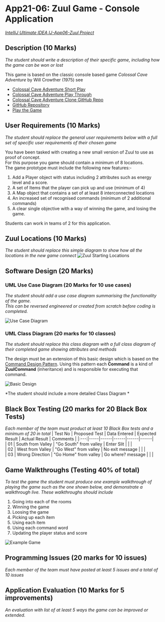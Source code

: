 # App21-06: Zuul Game - Console Application
*[IntelliJ Ultimate IDEA IJ-App06-Zuul Project](https://github.com/BNU-CO452/BlueJ-Apps)*

## Description (10 Marks)
*The student should write a description of their specific game, including how the game can be won or lost*     

This game is based on the classic console based game  *Colossal Cave Adventure* by Will Crowther (1975) see
  
* [Colossal Cave Adventure Short Play](https://www.youtube.com/watch?v=sfGrPM5Bxeo&ab_channel=FridayNightArcade)     
* [Colossal Cave Adventure Play Through](https://www.youtube.com/watch?v=O3etkSoHrR8&ab_channel=GladeSwope)      
* [Colossal Cave Adventure Clone GitHub Repo](https://www.youtube.com/watch?v=UFu1WGJP6rQ&ab_channel=RedHatDeveloper)  
* [GitHub Repository](https://github.com/tvall43/open-adventure)   
* [Play the Game](https://grack.com/demos/adventure/)

## User Requirements (10 Marks)
*The student should replace the general user requirements below with a full set of specific user requirements of their chosen game* 

You have been tasked with creating a new small version of Zuul to use as proof of concept.  
For this purpose you game should contain a minimum of 8 locations.  
The game prototype must include the following new features:-
1. Add a Player object with status including 2 attributes such as energy level and a score.
2. A set of Items that the player can pick up and use (minimum of 4)
3. A Map object that contains a set of at least 8 interconnected locations
4. An increased set of recognised commands (minimum of 2 additional commands)
5. A clear single objective with a way of winning the game, and losing the game.

Students can work in teams of 2 for this application.

## Zuul Locations (10 Marks)
*The student should replace this simple diagram to show how all the locations in the new game connect*
![Zuul Starting Locations](https://github.com/BNU-CO452/BlueJ-Apps/blob/master/images/Zuul-00.jpg)

## Software Design (20 Marks)

### UML Use Case Diagram (20 Marks for 10 use cases)
*The student should add a use case diagram summarising the functionality of the game.  
This can be reversed engineered or created from scratch before coding is completed.* 

![Use Case Diagram](https://github.com/BNU-CO452/BlueJ-Apps/blob/master/images/App06%20Use%20Cases.jpg)  

### UML Class Diagram (20 marks for 10 classes)
*The student should replace this class diagram with a full class diagram of their completed game showing attributes and methods* 

The design must be an extension of this basic design which is based on the [Command Design Pattern](https://refactoring.guru/design-patterns/command).
Using this pattern each **Command** is a kind of **ZuulCommand** (inheritance) and is responsible for executing that command.

![Basic Design](https://github.com/BNU-CO452/BlueJ-Apps/blob/master/images/App21-06%20Classes.jpg)

*The student should include a more detailed Class Diagram *

## Black Box Testing (20 marks for 20 Black Box Tests)
*Each member of the team must product at least 10 Black Box tests and a minimum of 20 in total*
| Test No | Proposed Test | Data Entered | Expected Result | Actual Result | Comments |
|:---:|-----|------|------|------|------|    
| 01 | South from Valley  | "Go South" from valley | Enter Slit |  | |    
| 02 | West from Valley | "Go West" from valley | No exit message |  | |    
| 03 | Wrong Direction | "Go Home" from valley | Go where? message |  | |    
## Game Walkthroughs (Testing 40% of total)

*To test the game the student must produce one example walkthrough of playing the game such as the one shown below, and demonstrate a walkthrough live.
These walkthroughs should include*

1. Going into each of the rooms
2. Winning the game
3. Loosing the game
4. Picking up each item
5. Using each item
6. Using each command word
7. Updating the player status and score
   
![Example Game](https://github.com/BNU-CO452/BlueJ-Apps/blob/master/images/Zuul-01.jpg)

## Programming Issues (20 marks for 10 issues)
*Each member of the team must have posted at least 5 issues and a total of 10 issues*

## Application Evaluation (10 Marks for 5 improvements)
*An evaluation with list of at least 5 ways the game can be improved or extended.*
